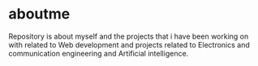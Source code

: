 # aboutme
Repository is about myself and the projects that i have been working on with related to Web development and projects related to Electronics and communication engineering and Artificial intelligence.

